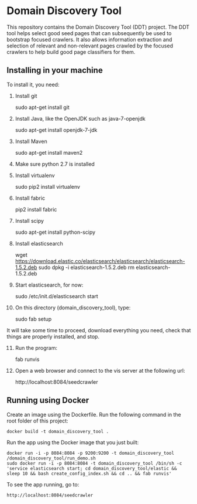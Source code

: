 # Domain Discovery Tool

This repository contains the Domain Discovery Tool (DDT) project. The DDT tool helps select good seed pages that can subsequently be used to bootstrap focused crawlers. It also allows information extraction and selection of relevant and non-relevant pages crawled by the focused crawlers to help build good page classifiers for them.

## Installing in your machine

To install it, you need:

1) Install git

    sudo apt-get install git

2) Install Java, like the OpenJDK such as java-7-openjdk

    sudo apt-get install openjdk-7-jdk

3) Install Maven

    sudo apt-get install maven2

4) Make sure python 2.7 is installed

5) Install virtualenv

    sudo pip2 install virtualenv

6) Install fabric

    pip2 install fabric

7) Install scipy

    sudo apt-get install python-scipy

8) Install elasticsearch

    wget https://download.elastic.co/elasticsearch/elasticsearch/elasticsearch-1.5.2.deb
    sudo dpkg -i elasticsearch-1.5.2.deb
    rm elasticsearch-1.5.2.deb

9) Start elasticsearch, for now:

    sudo /etc/init.d/elasticsearch start

10) On this directory (domain_discovery_tool), type:

    sudo fab setup

It will take some time to proceed, download everything you need, check that things are properly installed, and stop.

11) Run the program:

    fab runvis

12) Open a web browser and connect to the vis server at the following url:

    http://localhost:8084/seedcrawler


## Running using Docker

Create an image using the Dockerfile. Run the following command in the root folder of this project:

    docker build -t domain_discovery_tool .

Run the app using the Docker image that you just built:

    docker run -i -p 8084:8084 -p 9200:9200 -t domain_discovery_tool /domain_discovery_tool/run_demo.sh
	sudo docker run -i -p 8084:8084 -t domain_discovery_tool /bin/sh -c 'service elasticsearch start; cd domain_discovery_tool/elastic && sleep 10 && bash create_config_index.sh && cd .. && fab runvis'

To see the app running, go to:

    http://localhost:8084/seedcrawler
